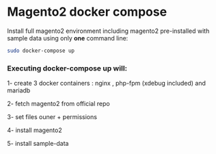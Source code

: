 # Magento2 docker compose

Install full magento2 environment including magento2 pre-installed with sample data using only  **one** command line:
```sh
sudo docker-compose up
```

### Executing  docker-compose up will:
 1- create 3 docker containers : nginx , php-fpm (xdebug included) and mariadb

 2- fetch magento2 from official repo 

 3- set files ouner + permissions 

 4- install magento2

 5- install sample-data


